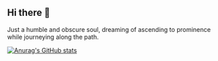 ## Hi there 👋

Just a humble and obscure soul, dreaming of ascending to prominence while journeying along the path.

[![Anurag's GitHub stats](https://github-readme-stats.vercel.app/api?username=ShaddockNH3)](https://github.com/anuraghazra/github-readme-stats)

<!--
**ShaddockNH3/ShaddockNH3** is a ✨ _special_ ✨ repository because its `README.md` (this file) appears on your GitHub profile.

Here are some ideas to get you started:

- 🔭 I’m currently working on ...
- 🌱 I’m currently learning ...
- 👯 I’m looking to collaborate on ...
- 🤔 I’m looking for help with ...
- 💬 Ask me about ...
- 📫 How to reach me: ...
- 😄 Pronouns: ...
- ⚡ Fun fact: ...
-->
